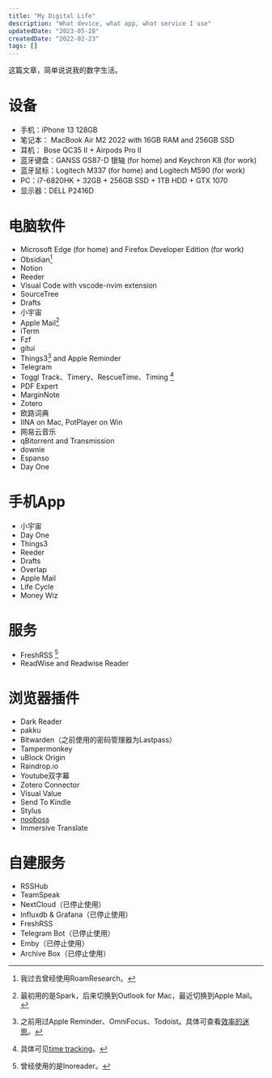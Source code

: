 ```yaml
---
title: "My Digital Life"
description: "What device, what app, what service I use"
updatedDate: "2023-05-28"
createdDate: "2022-02-23"
tags: []
---
```


这篇文章，简单说说我的数字生活。

# 设备
- 手机：iPhone 13 128GB
- 笔记本： MacBook Air M2 2022 with 16GB RAM and 256GB SSD
- 耳机： Bose QC35 II + Airpods Pro II
- 蓝牙键盘：GANSS GS87-D 银轴 (for home) and Keychron K8 (for work)
- 蓝牙鼠标：Logitech M337 (for home) and Logitech M590 (for work)
- PC：i7-6820HK + 32GB + 256GB SSD + 1TB HDD + GTX 1070
- 显示器：DELL P2416D

# 电脑软件
- Microsoft Edge (for home) and Firefox Developer Edition (for work)
- Obsidian[^1]
- Notion
- Reeder
- Visual Code with vscode-nvim extension 
- SourceTree
- Drafts
- 小宇宙
- Apple Mail[^3]
- iTerm
- Fzf
- gitui
- Things3[^4] and Apple Reminder
- Telegram
- Toggl Track、Timery、RescueTime、Timing [^5]
- PDF Expert
- MarginNote
- Zotero
- 欧路词典
- IINA on Mac, PotPlayer on Win
- 网易云音乐
- qBitorrent and Transmission
- downie
- Espanso
- Day One

# 手机App
- 小宇宙
- Day One
- Things3
- Reeder
- Drafts
- Overlap
- Apple Mail
- Life Cycle
- Money Wiz

# 服务
- FreshRSS [^6]
- ReadWise and Readwise Reader

# 浏览器插件
- Dark Reader
- pakku
- Bitwarden（之前使用的密码管理器为Lastpass）
- Tampermonkey
- uBlock Origin
- Raindrop.io
- Youtube双字幕
- Zotero Connector
- Visual Value
- Send To Kindle
- Stylus
- [nooboss](https://ainoob.com/zh/project/nooboss)
- Immersive Translate

# 自建服务
- RSSHub
- TeamSpeak
- NextCloud（已停止使用）
- Influxdb & Grafana（已停止使用）
- FreshRSS
- Telegram Bot（已停止使用）
- Emby（已停止使用）
- Archive Box（已停止使用）


[^1]: 我过去曾经使用RoamResearch。
[^2]: 之前用的是Castro。
[^3]: 最初用的是Spark，后来切换到Outlook for Mac，最近切换到Apple Mail。
[^4]:之前用过Apple Reminder、OmniFocus、Todoist。具体可查看[效率的迷思](thoughts-about-productivity)。
[^5]: 具体可见[time tracking](time-tracking)。
[^6]: 曾经使用的是Inoreader。
